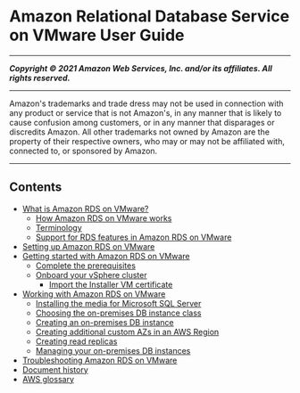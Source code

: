 # Amazon Relational Database Service on VMware User Guide

-----
*****Copyright &copy; 2021 Amazon Web Services, Inc. and/or its affiliates. All rights reserved.*****

-----
Amazon's trademarks and trade dress may not be used in 
     connection with any product or service that is not Amazon's, 
     in any manner that is likely to cause confusion among customers, 
     or in any manner that disparages or discredits Amazon. All other 
     trademarks not owned by Amazon are the property of their respective
     owners, who may or may not be affiliated with, connected to, or 
     sponsored by Amazon.

-----
## Contents
+ [What is Amazon RDS on VMware?](rds-on-vmware.md)
   + [How Amazon RDS on VMware works](rds-on-vmware-architecture.md)
   + [Terminology](rds-on-vmware-concepts.md)
   + [Support for RDS features in Amazon RDS on VMware](rds-feature-support.md)
+ [Setting up Amazon RDS on VMware](setting-up-rds-on-vmware.md)
+ [Getting started with Amazon RDS on VMware](getting-started-with-rds-on-vmware.md)
   + [Complete the prerequisites](getting-started-with-rds-on-vmware.pre-onboarding.md)
   + [Onboard your vSphere cluster](getting-started-with-rds-on-vmware.onboard.md)
      + [Import the Installer VM certificate](getting-started-with-rds-on-vmware.onboard.import-vm-certificate.md)
+ [Working with Amazon RDS on VMware](working-with-rds.md)
   + [Installing the media for Microsoft SQL Server](installing-media.md)
   + [Choosing the on-premises DB instance class](db-instance-class-on-premises.md)
   + [Creating an on-premises DB instance](creating-an-on-premises-db-instance.md)
   + [Creating additional custom AZs in an AWS Region](creating-a-custom-az.md)
   + [Creating read replicas](read-replica.md)
   + [Managing your on-premises DB instances](managing-on-premises-db-instances.md)
+ [Troubleshooting Amazon RDS on VMware](troubleshooting-rds-on-vmware.md)
+ [Document history](WhatsNew.md)
+ [AWS glossary](glossary.md)